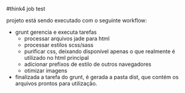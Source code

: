 #think4 job test

projeto está sendo executado com o seguinte workflow:

- grunt gerencia e executa tarefas
    - processar arquivos jade para html
    - processar estilos scss/sass
    - purificar css, deixando disponível apenas o que realmente é utilizado no html principal
    - adicionar prefixos de estilo de outros navegadores
    - otimizar imagens
- finalizada a tarefa do grunt, é gerada a pasta dist, que contém os arquivos prontos para utilização.